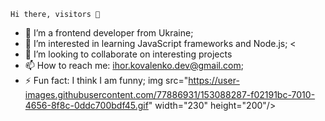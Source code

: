     Hi there, visitors 👋

- 🔭 I’m a frontend developer from Ukraine;  
- 🌱 I’m interested in learning JavaScript frameworks and Node.js; <
- 👀 I’m looking to collaborate on interesting projects
- 📫 How to reach me: ihor.kovalenko.dev@gmail.com;
- ⚡ Fun fact: I think I am funny; img src="https://user-images.githubusercontent.com/77886931/153088287-f02191bc-7010-4656-8f8c-0ddc700bdf45.gif" width="230" height="200"/>


